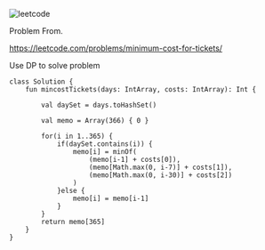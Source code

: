 ![leetcode](https://user-images.githubusercontent.com/77060863/228183530-c15bda82-a291-4e59-b0cf-d8f4530c8892.png)

Problem From.

https://leetcode.com/problems/minimum-cost-for-tickets/

Use DP to solve problem

```
class Solution {
    fun mincostTickets(days: IntArray, costs: IntArray): Int {
        
        val daySet = days.toHashSet()
        
        val memo = Array(366) { 0 }
        
        for(i in 1..365) {
            if(daySet.contains(i)) {
                memo[i] = minOf(
                    (memo[i-1] + costs[0]),
                    (memo[Math.max(0, i-7)] + costs[1]),
                    (memo[Math.max(0, i-30)] + costs[2])
                )
            }else {
                memo[i] = memo[i-1]
            }
        }
        return memo[365]
    }
}
```
